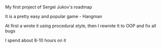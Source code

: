 My first project of Sergei Jukov's roadmap

It is a pretty easy and popular game - Hangman

At first a wrote it using procedural style, then I rewrote It to OOP and fix all bugs

I spend about 8-10 hours on it
